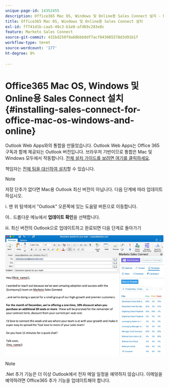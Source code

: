 ```yaml
---
unique-page-id: 14352455
description: Office365 Mac OS, Windows 및 Online용 Sales Connect 설치 - Marketo 문서 - 제품 설명서
title: Office365 Mac OS, Windows 및 Online용 Sales Connect 설치
exl-id: ff741d1b-caa5-49c3-b1e0-afd69c283e8c
feature: Marketo Sales Connect
source-git-commit: 431bd258f9a68bbb9df7acf043085578d3d91b1f
workflow-type: tm+mt
source-wordcount: '177'
ht-degree: 0%

---
```


# Office365 Mac OS, Windows 및 Online용 Sales Connect 설치 {#installing-sales-connect-for-office-mac-os-windows-and-online}

Outlook Web Apps와의 통합을 만들었습니다. Outlook Web Apps는 Office 365 구독과 함께 제공되는 Outlook 버전입니다. 브라우저 기반이므로 통합은 Mac 및 Windows 모두에서 작동합니다. [전체 설치 가이드를 보려면 여기를 클릭하세요](https://s3.amazonaws.com/tout-user-store/outlook-mac/assets/install_tout_add-in_outlook_mac.pdf).

책임자는 [전체 팀을 대신하여 설치](https://docs.microsoft.com/en-us/office365/admin/manage/manage-deployment-of-add-ins?view=o365-worldwide)할 수 있습니다.

>[!NOTE]
>
>저장 단추가 없다면 Mac용 Outlook 최신 버전이 아닙니다. 다음 단계에 따라 업데이트하십시오.
>
>i. 맨 위 탐색에서 &quot;Outlook&quot; 오른쪽에 있는 도움말 버튼으로 이동합니다.
>
>아.. 드롭다운 메뉴에서 **업데이트 확인**&#x200B;을 선택합니다.
>
>iii. 최신 버전의 Outlook으로 업데이트하고 완료되면 다음 단계로 돌아가기

![](assets/one.png)

>[!NOTE]
>
>.Net 추가 기능은 더 이상 Outlook에서 전자 메일 일정을 예약하지 않습니다. 이메일을 예약하려면 Office365 추가 기능을 업데이트해야 합니다.
